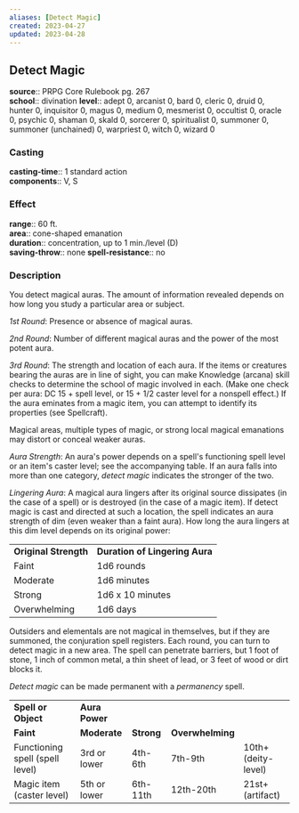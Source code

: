```yaml
---
aliases: [Detect Magic]
created: 2023-04-27
updated: 2023-04-28
---
```


## Detect Magic

**source**:: PRPG Core Rulebook pg. 267  
**school**:: divination
**level**:: adept 0, arcanist 0, bard 0, cleric 0, druid 0, hunter 0, inquisitor 0, magus 0, medium 0, mesmerist 0, occultist 0, oracle 0, psychic 0, shaman 0, skald 0, sorcerer 0, spiritualist 0, summoner 0, summoner (unchained) 0, warpriest 0, witch 0, wizard 0

### Casting

**casting-time**:: 1 standard action  
**components**:: V, S

### Effect

**range**:: 60 ft.  
**area**:: cone-shaped emanation  
**duration**:: concentration, up to 1 min./level (D)  
**saving-throw**:: none
**spell-resistance**:: no

### Description

You detect magical auras. The amount of information revealed depends on how long you study a particular area or subject.  
  
*1st Round*: Presence or absence of magical auras.  
  
*2nd Round*: Number of different magical auras and the power of the most potent aura.  
  
*3rd Round*: The strength and location of each aura. If the items or creatures bearing the auras are in line of sight, you can make Knowledge (arcana) skill checks to determine the school of magic involved in each. (Make one check per aura: DC 15 + spell level, or 15 + 1/2 caster level for a nonspell effect.) If the aura eminates from a magic item, you can attempt to identify its properties (see Spellcraft).  
  
Magical areas, multiple types of magic, or strong local magical emanations may distort or conceal weaker auras.  
  
*Aura Strength*: An aura's power depends on a spell's functioning spell level or an item's caster level; see the accompanying table. If an aura falls into more than one category, *detect magic* indicates the stronger of the two.  
  
*Lingering Aura*: A magical aura lingers after its original source dissipates (in the case of a spell) or is destroyed (in the case of a magic item). If detect magic is cast and directed at such a location, the spell indicates an aura strength of dim (even weaker than a faint aura). How long the aura lingers at this dim level depends on its original power:  
  

|                       |                                |
|-----------------------|--------------------------------|
| **Original Strength** | **Duration of Lingering Aura** |
| Faint                 | 1d6 rounds                     |
| Moderate              | 1d6 minutes                    |
| Strong                | 1d6 x 10 minutes               |
| Overwhelming          | 1d6 days                       |

  
Outsiders and elementals are not magical in themselves, but if they are summoned, the conjuration spell registers. Each round, you can turn to detect magic in a new area. The spell can penetrate barriers, but 1 foot of stone, 1 inch of common metal, a thin sheet of lead, or 3 feet of wood or dirt blocks it.  
  
*Detect magic* can be made permanent with a *permanency* spell.  
  

|                                 |                |            |                  |                     |
|---------------------------------|----------------|------------|------------------|---------------------|
| **Spell or Object**             | **Aura Power** |            |                  |                     |
| **Faint**                       | **Moderate**   | **Strong** | **Overwhelming** |                     |
| Functioning spell (spell level) | 3rd or lower   | 4th-6th    | 7th-9th          | 10th+ (deity-level) |
| Magic item (caster level)       | 5th or lower   | 6th-11th   | 12th-20th        | 21st+ (artifact)    |
